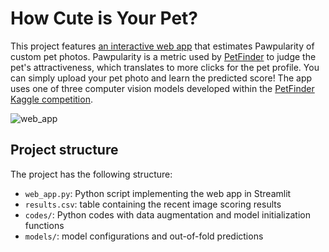 # How Cute is Your Pet?

This project features [an interactive web app](https://share.streamlit.io/dailysergey/pet_pawpularity/main/web_app.py) that estimates Pawpularity of custom pet photos. Pawpularity is a metric used by [PetFinder](https://petfinder.my/) to judge the pet's attractiveness, which translates to more clicks for the pet profile. You can simply upload your pet photo and learn the predicted score! The app uses one of three computer vision models developed within the [PetFinder Kaggle competition](https://www.kaggle.com/c/petfinder-pawpularity-score/overview).

![web_app](https://i.postimg.cc/90g241GT/Screen-2021-11-23-at-12-20-20.jpg)


## Project structure

The project has the following structure:
- `web_app.py`: Python script implementing the web app in Streamlit
- `results.csv`: table containing the recent image scoring results
- `codes/`: Python codes with data augmentation and model initialization functions
- `models/`: model configurations and out-of-fold predictions
